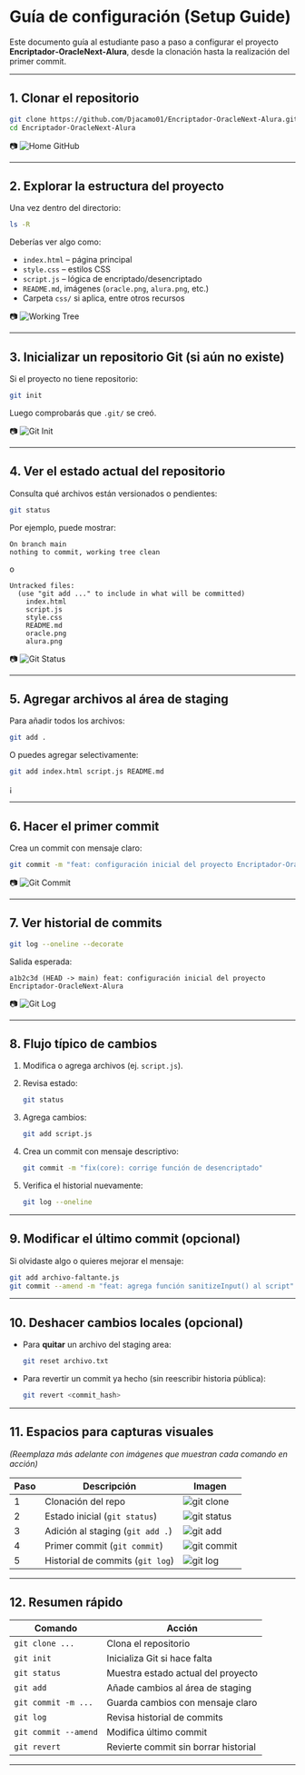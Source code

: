 #  Guía de configuración (Setup Guide)

Este documento guía al estudiante paso a paso a configurar el proyecto **Encriptador‑OracleNext‑Alura**, desde la clonación hasta la realización del primer commit.

---

## 1. Clonar el repositorio

```bash
git clone https://github.com/Djacamo01/Encriptador-OracleNext-Alura.git
cd Encriptador-OracleNext-Alura
```

📷 ![Home GitHub](img/Home-github.png)

---

## 2. Explorar la estructura del proyecto

Una vez dentro del directorio:

```bash
ls -R
```

Deberías ver algo como:

- `index.html` – página principal  
- `style.css` – estilos CSS  
- `script.js` – lógica de encriptado/desencriptado  
- `README.md`, imágenes (`oracle.png`, `alura.png`, etc.)  
- Carpeta `css/` si aplica, entre otros recursos

📷 ![Working Tree](img/working-tree.png)

---

## 3. Inicializar un repositorio Git (si aún no existe)

Si el proyecto no tiene repositorio:

```bash
git init
```

Luego comprobarás que `.git/` se creó.

📷 ![Git Init](img/init.png)

---

## 4. Ver el estado actual del repositorio

Consulta qué archivos están versionados o pendientes:

```bash
git status
```

Por ejemplo, puede mostrar:

```
On branch main
nothing to commit, working tree clean
```

o

```
Untracked files:
  (use "git add ..." to include in what will be committed)
    index.html
    script.js
    style.css
    README.md
    oracle.png
    alura.png
```

📷 ![Git Status](img/gitstatus.png)

---

## 5. Agregar archivos al área de staging

Para añadir todos los archivos:

```bash
git add .
```

O puedes agregar selectivamente:

```bash
git add index.html script.js README.md
```
¡

---

## 6. Hacer el primer commit

Crea un commit con mensaje claro:

```bash
git commit -m "feat: configuración inicial del proyecto Encriptador‑OracleNext‑Alura"
```

📷 ![Git Commit](img/gitcommit.png)

---

## 7. Ver historial de commits

```bash
git log --oneline --decorate
```

Salida esperada:

```
a1b2c3d (HEAD -> main) feat: configuración inicial del proyecto Encriptador‑OracleNext‑Alura
```

📷 ![Git Log](img/gitlog.png)

---

## 8. Flujo típico de cambios

1. Modifica o agrega archivos (ej. `script.js`).  
2. Revisa estado:

    ```bash
    git status
    ```

3. Agrega cambios:

    ```bash
    git add script.js
    ```

4. Crea un commit con mensaje descriptivo:

    ```bash
    git commit -m "fix(core): corrige función de desencriptado"
    ```

5. Verifica el historial nuevamente:

    ```bash
    git log --oneline
    ```


---

## 9. Modificar el último commit (opcional)

Si olvidaste algo o quieres mejorar el mensaje:

```bash
git add archivo-faltante.js
git commit --amend -m "feat: agrega función sanitizeInput() al script"
```



---

## 10. Deshacer cambios locales (opcional)

- Para **quitar** un archivo del staging area:

    ```bash
    git reset archivo.txt
    ```

- Para revertir un commit ya hecho (sin reescribir historia pública):

    ```bash
    git revert <commit_hash>
    ```


---

## 11. Espacios para capturas visuales

*(Reemplaza más adelante con imágenes que muestran cada comando en acción)*

| Paso | Descripción | Imagen |
|------|-------------|--------|
| 1 | Clonación del repo | ![git clone](img/git-clone.png) |
| 2 | Estado inicial (`git status`) | ![git status](img/git-status.png) |
| 3 | Adición al staging (`git add .`) | ![git add](img/git-add.png) |
| 4 | Primer commit (`git commit`) | ![git commit](img/git-commit.png) |
| 5 | Historial de commits (`git log`) | ![git log](img/git-log.png) |

---

## 12. Resumen rápido

| Comando            | Acción                                                 |
|--------------------|--------------------------------------------------------|
| `git clone ...`    | Clona el repositorio                                   |
| `git init`         | Inicializa Git si hace falta                          |
| `git status`       | Muestra estado actual del proyecto                    |
| `git add`          | Añade cambios al área de staging                      |
| `git commit -m ...`| Guarda cambios con mensaje claro                      |
| `git log`          | Revisa historial de commits                           |
| `git commit --amend`| Modifica último commit                              |
| `git revert`       | Revierte commit sin borrar historial                  |

---

